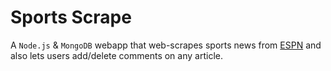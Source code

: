 # Sports Scrape
A `Node.js` &amp; `MongoDB` webapp that web-scrapes sports news from [ESPN](http://www.espn.com/) and also lets users add/delete comments on any article.